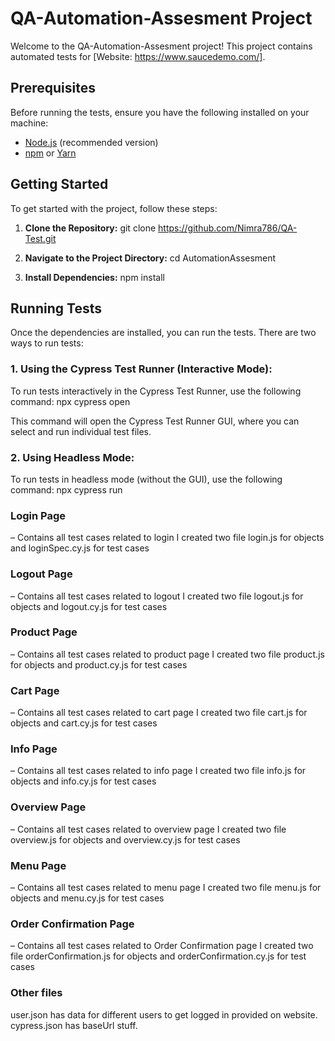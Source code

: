 # QA-Automation-Assesment Project

Welcome to the QA-Automation-Assesment project! This project contains automated tests for [Website: https://www.saucedemo.com/].


## Prerequisites

Before running the tests, ensure you have the following installed on your machine:

- [Node.js](https://nodejs.org/) (recommended version)
- [npm](https://www.npmjs.com/) or [Yarn](https://yarnpkg.com/)

## Getting Started

To get started with the project, follow these steps:

1. **Clone the Repository:**
git clone https://github.com/Nimra786/QA-Test.git

2. **Navigate to the Project Directory:**
cd AutomationAssesment

3. **Install Dependencies:**
npm install

## Running Tests
Once the dependencies are installed, you can run the tests. There are two ways to run tests:

### 1. Using the Cypress Test Runner (Interactive Mode):
To run tests interactively in the Cypress Test Runner, use the following command:
npx cypress open

This command will open the Cypress Test Runner GUI, where you can select and run individual test files.

### 2. Using Headless Mode:
To run tests in headless mode (without the GUI), use the following command:
npx cypress run

### Login Page
– Contains all test cases related to login
I created two file login.js for objects and loginSpec.cy.js for test cases

### Logout Page
– Contains all test cases related to logout
I created two file logout.js for objects and logout.cy.js for test cases

### Product Page
– Contains all test cases related to product page
I created two file product.js for objects and product.cy.js for test cases

### Cart Page
– Contains all test cases related to cart page
I created two file cart.js for objects and cart.cy.js for test cases

### Info Page
– Contains all test cases related to info page
I created two file info.js for objects and info.cy.js for test cases

### Overview Page
– Contains all test cases related to overview page
I created two file overview.js for objects and overview.cy.js for test cases

### Menu Page
– Contains all test cases related to menu page
I created two file menu.js for objects and menu.cy.js for test cases

### Order Confirmation Page
– Contains all test cases related to Order Confirmation page
I created two file orderConfirmation.js for objects and orderConfirmation.cy.js for test cases

### Other files
user.json has data for different users to get logged in provided on website.
cypress.json has baseUrl stuff.
